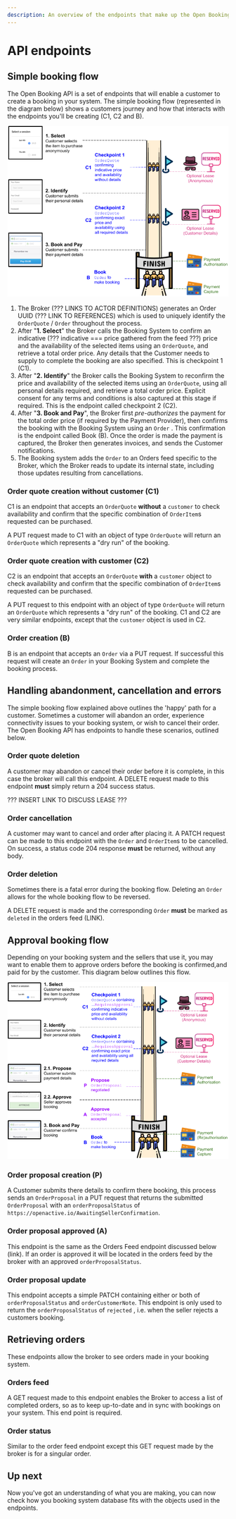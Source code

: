 ```yaml
---
description: An overview of the endpoints that make up the Open Booking API
---
```


# API endpoints

## Simple booking flow

The Open Booking API is a set of endpoints that will enable a customer to create a booking in your system. The simple booking flow (represented in the diagram below) shows a customers journey and how that interacts with the endpoints you'll be creating (C1, C2 and B).&#x20;

![](<../../.gitbook/assets/image (1) (1).png>)

1. The Broker (??? LINKS TO ACTOR DEFINITIONS) generates an Order UUID (??? LINK TO REFERENCES) which is used to uniquely identify the `OrderQuote` / `Order` throughout the process.
2. After "**1. Select**" the Broker calls the Booking System to confirm an indicative (??? indicative === price gathered from the feed ???) price and the availability of the selected items using an `OrderQuote`, and retrieve a total order price. Any details that the Customer needs to supply to complete the booking are also specified. This is checkpoint 1 (C1).
3. After "**2. Identify**" the Broker calls the Booking System to reconfirm the price and availability of the selected items using an `OrderQuote`, using all personal details required, and retrieve a total order price. Explicit consent for any terms and conditions is also captured at this stage if required. This is the endpoint called checkpoint 2 (C2).
4. After "**3. Book and Pay**", the Broker first _pre-authorizes_ the payment for the total order price (if required by the Payment Provider), then confirms the booking with the Booking System using an `Order` . This confirmation is the endpoint called Book (B). Once the order is made the payment is captured, the Broker then generates invoices, and sends the Customer notifications.
5. The Booking system adds the `Order` to an Orders feed specific to the Broker, which the Broker reads to update its internal state, including those updates resulting from cancellations.

### Order quote creation without customer (C1)

C1 is an endpoint that accepts an `OrderQuote` **without** a `customer` to check availability and confirm that the specific combination of `OrderItem`s requested can be purchased.

A PUT request made to C1 with an object of type `OrderQuote` will return an `OrderQuote` which represents a "dry run" of the booking.

### Order quote creation with customer (C2)

C2 is an endpoint that accepts an `OrderQuote` **with** a `customer` object to check availability and confirm that the specific combination of `OrderItem`s requested can be purchased.

A PUT request to this endpoint with an object of type `OrderQuote` will return an `OrderQuote` which represents a "dry run" of the booking. C1 and C2 are very similar endpoints, except that the `customer` object is used in C2.

### Order creation (B)

B is an endpoint that accepts an `Order`  via a PUT request. If successful this request will create an `Order` in your Booking System and complete the booking process.&#x20;

## Handling abandonment, cancellation and errors

The simple booking flow explained above outlines the 'happy' path for a customer. Sometimes a customer will abandon an order, experience connectivity issues to your booking system, or wish to cancel their order. The Open Booking API has endpoints to handle these scenarios, outlined below.

### Order quote deletion

A customer may abandon or cancel their order before it is complete, in this case the broker will call this endpoint. A DELETE request made to this endpoint **must** simply return a 204 success status.

??? INSERT LINK TO DISCUSS LEASE ???

### Order cancellation

A customer may want to cancel and order after placing it. A PATCH request can be made to this endpoint with the `Order` and `OrderItem`s to be cancelled. On success, a status code 204 response **must** be returned, without any body.&#x20;

### Order deletion

Sometimes there is a fatal error during the booking flow. Deleting an `Order` allows for the whole booking flow to be reversed.

A DELETE request is made and the corresponding `Order` **must** be marked as `deleted` in the orders feed (LINK).

## Approval booking flow

Depending on your booking system and the sellers that use it, you may want to enable them to approve orders before the booking is confirmed,and paid for by the customer. This diagram below outlines this flow.&#x20;

![](<../../.gitbook/assets/image (2).png>)

### Order proposal creation (P)

A Customer submits there details to confirm there booking, this process sends an `OrderProposal` in a PUT request that returns the submitted `OrderProposal` with an `orderProposalStatus` of `https://openactive.io/AwaitingSellerConfirmation`.&#x20;

### Order proposal approved (A)

This endpoint is the same as the Orders Feed endpoint discussed below (link). If an order is approved it will be located in the orders feed by the broker with an approved `orderProposalStatus`.&#x20;

### Order proposal update

This endpoint accepts a simple PATCH containing either or both of `orderProposalStatus` and `orderCustomerNote`. This endpoint is only used to return the `orderProposalStatus` of `rejected` , i.e. when the seller rejects a customers booking.

## Retrieving orders

These endpoints allow the broker to see orders made in your booking system.

### Orders feed

A GET request made to this endpoint enables the Broker to access a list of completed orders, so as to keep up-to-date and in sync with bookings on your system. This end point is required.

### Order status

Similar to the order feed endpoint except this GET request made by the broker is for a singular order.&#x20;

## Up next

Now you've got an understanding of what you are making, you can now check how you booking system database fits with the objects used in the endpoints.
